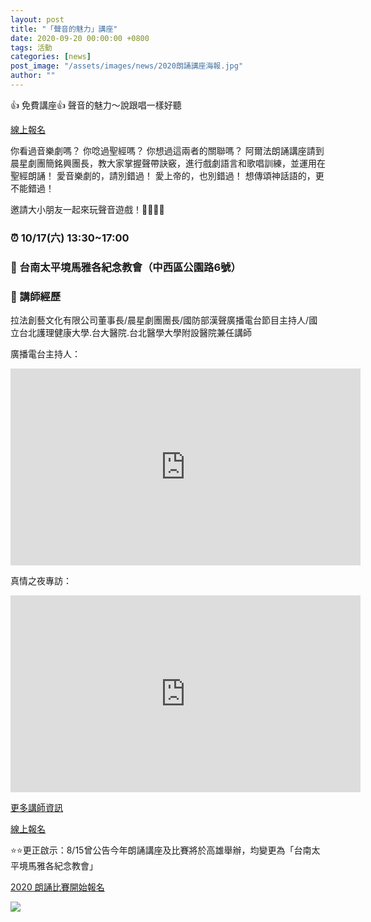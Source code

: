 ```yaml
---
layout: post
title: "「聲音的魅力」講座"
date: 2020-09-20 00:00:00 +0800
tags: 活動
categories: [news]
post_image: "/assets/images/news/2020朗誦講座海報.jpg"
author: ""
---
```

👍 免費講座👍 聲音的魅力～說跟唱一樣好聽

<a class="main-btn main-btn-2" href="https://bit.ly/3i6AGFj">線上報名</a>

你看過音樂劇嗎？ 你唸過聖經嗎？ 你想過這兩者的關聯嗎？
阿爾法朗誦講座請到晨星劇團簡銘興團長，教大家掌握聲帶訣竅，進行戲劇語言和歌唱訓練，並運用在聖經朗誦！
愛音樂劇的，請別錯過！
愛上帝的，也別錯過！
想傳頌神話語的，更不能錯過！

邀請大小朋友一起來玩聲音遊戲！👨‍👩‍👧‍👦

### ⏰ 10/17(六) 13:30~17:00

### 💒 台南太平境馬雅各紀念教會（中西區公園路6號）

### 🙋 講師經歷

拉法創藝文化有限公司董事長/晨星劇團團長/國防部漢聲廣播電台節目主持人/國立台北護理健康大學.台大醫院.台北醫學大學附設醫院兼任講師

廣播電台主持人：

<iframe width="560" height="315" src="https://www.youtube.com/embed/SU4-NadTsro" frameborder="0" allow="accelerometer; autoplay; clipboard-write; encrypted-media; gyroscope; picture-in-picture" allowfullscreen></iframe>

真情之夜專訪：

<iframe width="560" height="315" src="https://www.youtube.com/embed/4xP0mxCFXBA" frameborder="0" allow="accelerometer; autoplay; clipboard-write; encrypted-media; gyroscope; picture-in-picture" allowfullscreen></iframe>

[更多講師資訊](https://reurl.cc/A8AV3e)

<a class="main-btn main-btn-2" href="https://bit.ly/3i6AGFj">線上報名</a>


⭐️⭐️更正啟示：8/15曾公告今年朗誦講座及比賽將於高雄舉辦，均變更為「台南太平境馬雅各紀念教會」


 <a class="main-btn main-btn" href="https://bit.ly/35eCicC">2020 朗誦比賽開始報名</a>


![]({{site.baseurl}}/assets/images/news/2020朗誦講座海報.jpg)

